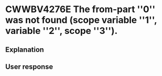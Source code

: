 # CWWBV4276E The from-part ''0'' was not found (scope variable ''1'', variable ''2'', scope ''3'').

## Explanation

## User response